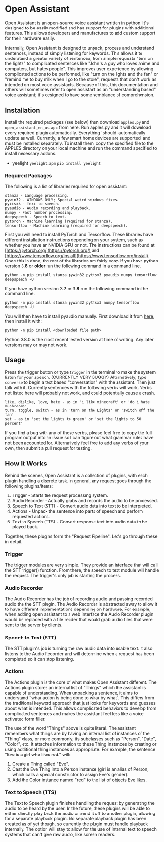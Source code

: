 # Open Assistant
Open Assistant is an open-source voice assistant written in python. It's designed to be easily modified and has support for plugins with additional features. This allows developers and manufactures to add custom support for their hardware easily.

Internally, Open Assistant is designed to unpack, process and understand sentences, instead of simply listening for keywords. This allows it to understand a greater variety of sentences, from simple requests "turn on the lights" to complicated sentences like "John's a guy who loves anime and computers, but hates people". This improves user experience by allowing complicated actions to be performed, like "turn on the lights and the fan" or "remind me to buy milk when I go to the store", requests that don't work as intended on most voice assistants. Because of this, this documentation and others will sometimes refer to open assistant as an "understanding based" voice assistant; it's designed to have some semblance of comprehension.

## Installation
Install the required packages (see below) then download `apples.py` and `open_assistant_en_us.apc` from here. Run apples.py and it will download every required plugin automatically. Everything 'should' automatically update as well. Currently, a few smart home devices are supported, and must be installed separately. To install them, copy the specified file to the APPLES directory on your local machine and run the command specified to install necessary addons.
* yeelight `yeelight.apm` `pip install yeelight`


### Required Packages
The following is a list of libraries required for open assistant:
```
stanza - Language processing.
pywin32 - WINDOWS ONLY; Special weird windows fixes.
pyttsx3 - Text to speech.
pyaudio - Audio recording and playback.
numpy - Fast number processing.
deepspeech - Speech to text.
pytorch - Machine learning (required for stanza).
tensorflow - Machine learning (required for deepspeech).
```
First you will need to install PyTorch and Tensorflow. These libraries have different installation instructions depending on your system, such as whether you have an NVIDIA GPU or not. The instructions can be found at [https://pytorch.org/](https://pytorch.org/) and [https://www.tensorflow.org/install](https://www.tensorflow.org/install). Once this is done, the rest of the libraries are fairly easy.
If you have python version 3.__6__ or __older__ run the following command in a command line.
```
python -m pip install stanza pywin32 pyttsx3 pyaudio numpy tensorflow deepspeech -U
```
If you have python version 3.__7__ or 3.__8__ run the following command in the command line.
```
python -m pip install stanza pywin32 pyttsx3 numpy tensorflow deepspeech -U
```
You will then have to install pyaudio manually. First download it from [here](https://www.lfd.uci.edu/~gohlke/pythonlibs/#pyaudio), then install it with:
```
python -m pip install <downloaded file path>
```
Python 3.8.0 is the most recent tested version at time of writing. Any later versions may or may not work.

## Usage
Press the trigger button or type `trigger` in the terminal to make the system listen for your speech. (CURRENTLY VERY BUGGY)
Alternatively, type `converse` to begin a text based "conversation" with the assistant.
Then just talk with it. Currently sentences with the following verbs will work. Verbs not listed here will probably not work, and could potentially cause a crash.
```
like, dislike, love, hate - as in 'i like minecraft' or 'do i hate mushrooms'
turn, toggle, switch - as in 'turn on the Lights' or 'switch off the fan'
set - as in 'set the lights to green' or 'set the lights to 50 percent'
```
If you find a bug with any of these verbs, please feel free to copy the full program output into an issue so I can figure out what grammar rules have not been accounted for. Alternatively feel free to add any verbs of your own, then submit a pull request for testing.

## How It Works
Behind the scenes, Open Assistant is a collection of plugins, with each plugin handling a discrete task. In general, any request goes through the following plugins/items:
1. Trigger - Starts the request processing system.
2. Audio Recorder - Actually grabs and records the audio to be processed.
3. Speech to Text (STT) - Convert audio data into text to be interpreted.
4. Actions - Unpack the sentence into parts of speech and perform requested actions.
5. Text to Speech (TTS) - Convert response text into audio data to be played back.

Together, these plugins form the "Request Pipeline".
Let's go through these in detail.

### Trigger
The trigger modules are very simple. They provide an interface that will call the STT trigger() function. From there, the speech to text module will handle the request. The trigger's only job is starting the process.

### Audio Recorder
The Audio Recorder has the job of recording audio and passing recorded audio the the STT plugin. The Audio Recorder is abstracted away to allow it to have different implementations depending on hardware. For example, when adding open assistant to a web interface the Audio Recorder plugin would be replaced with a file reader that would grab audio files that were sent to the server by clients.

### Speech to Text (STT)
The STT plugin's job is turning the raw audio data into usable text. It also listens to the Audio Recorder and will determine when a request has been completed so it can stop listening.

### Actions
The Actions plugin is the core of what makes Open Assistant different. The Actions plugin stores an internal list of "Things" which the assistant is capable of understanding. When unpacking a sentence, it aims to understand "what action is being done to what by what". This differs from the traditional keyword approach that just looks for keywords and guesses about what is intended. This allows complicated behaviors to develop from complicated sentences and makes the assistant feel less like a voice activated form filler.

The use of the word "Things" above is quite literal. The assistant remembers what things are by having an internal list of instances of the "Thing" class, or more commonly, its subclasses such as "Person", "Date", "Color", etc. It attaches information to these Thing instances by creating or using additional thing instances as appropriate. For example, the sentence "Eve is a girl who likes red." will:
1. Create a Thing called "Eve".
2. Cast the Eve Thing into a Person instance (girl is an alias of Person, which calls a special constructor to assign Eve's gender).
3. Add the Color instance named "red" to the list of objects Eve likes.

### Text to Speech (TTS)
The Text to Speech plugin finishes handling the request by generating the audio to be heard by the user. In the future, these plugins will be able to either directly play back the audio or send it off to another plugin, allowing for a separate playback plugin. No separate playback plugin has been created as of yet though, so currently the plugin must handle playback internally. The option will stay to allow for the use of internal text to speech systems that can't give raw audio, like screen readers.

